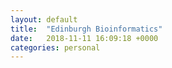 ```yaml
---
layout: default
title:  "Edinburgh Bioinformatics"
date:   2018-11-11 16:09:18 +0000
categories: personal
---
```




